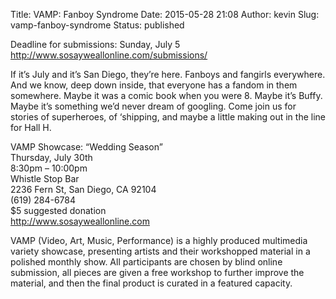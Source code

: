 Title: VAMP: Fanboy Syndrome
Date: 2015-05-28 21:08
Author: kevin
Slug: vamp-fanboy-syndrome
Status: published

Deadline for submissions: Sunday, July 5  
http://www.sosayweallonline.com/submissions/

If it’s July and it’s San Diego, they’re here. Fanboys and fangirls everywhere. And we know, deep down inside, that everyone has a fandom in them somewhere. Maybe it was a comic book when you were 8. Maybe it’s Buffy. Maybe it’s something we’d never dream of googling. Come join us for stories of superheroes, of ‘shipping, and maybe a little making out in the line for Hall H.

VAMP Showcase: “Wedding Season”  
Thursday, July 30th  
8:30pm – 10:00pm  
Whistle Stop Bar  
2236 Fern St, San Diego, CA 92104  
(619) 284-6784  
\$5 suggested donation  
http://www.sosayweallonline.com

VAMP (Video, Art, Music, Performance) is a highly produced multimedia variety showcase, presenting artists and their workshopped material in a polished monthly show. All participants are chosen by blind online submission, all pieces are given a free workshop to further improve the material, and then the final product is curated in a featured capacity.

